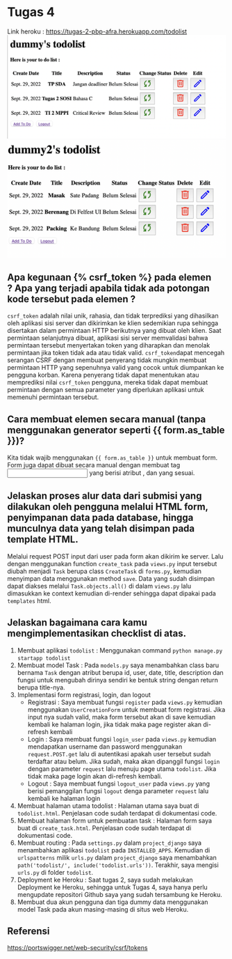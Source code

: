 # Tugas 4

Link heroku : https://tugas-2-pbp-afra.herokuapp.com/todolist
![image](dummy1.png)
![image](dummy2.png)

## Apa kegunaan {% csrf_token %} pada elemen <form>? Apa yang terjadi apabila tidak ada potongan kode tersebut pada elemen <form>? ##
`csrf_token` adalah nilai unik, rahasia, dan tidak terprediksi yang dihasilkan oleh aplikasi sisi server dan dikirimkan ke klien sedemikian rupa sehingga disertakan dalam permintaan HTTP berikutnya yang dibuat oleh klien. Saat permintaan selanjutnya dibuat, aplikasi sisi server memvalidasi bahwa permintaan tersebut menyertakan token yang diharapkan dan menolak permintaan jika token tidak ada atau tidak valid. `csrf_token`dapat mencegah serangan CSRF dengan membuat penyerang tidak mungkin membuat permintaan HTTP yang sepenuhnya valid yang cocok untuk diumpankan ke pengguna korban. Karena penyerang tidak dapat menentukan atau memprediksi nilai `csrf_token` pengguna, mereka tidak dapat membuat permintaan dengan semua parameter yang diperlukan aplikasi untuk memenuhi permintaan tersebut.

## Cara membuat elemen <form> secara manual (tanpa menggunakan generator seperti {{ form.as_table }})?  ##
Kita tidak wajib menggunakan `{{ form.as_table }}` untuk membuat form. Form juga dapat dibuat secara manual dengan membuat tag <input> yang berisi atribut <name> ,<type>  dan <value> yang sesuai.

## Jelaskan proses alur data dari submisi yang dilakukan oleh pengguna melalui HTML form, penyimpanan data pada database, hingga munculnya data yang telah disimpan pada template HTML. ##
Melalui request POST input dari user pada form akan dikirim ke server. Lalu dengan menggunakan function `create_task` pada `views.py` input tersebut diubah menjadi `Task` berupa class `CreateTask` di `forms.py`, 
kemudian menyimpan data menggunakan method `save`. Data yang sudah disimpan dapat diakses melalui `Task.objects.all()` di dalam `views.py` lalu dimasukkan ke context kemudian di-render sehingga dapat dipakai pada `templates` html.
## Jelaskan bagaimana cara kamu mengimplementasikan checklist di atas. ##
1. Membuat aplikasi `todolist` :
Menggunakan command `python manage.py startapp todolist`
2. Membuat model Task :
Pada `models.py` saya menambahkan class baru bernama `Task` dengan atribut berupa id, user, date, title, description dan fungsi untuk mengubah dirinya sendiri ke bentuk string dengan return berupa title-nya.
3. Implementasi form registrasi, login, dan logout
    * Registrasi : Saya membuat fungsi `register` pada `views.py` kemudian menggunakan `UserCreationForm` untuk membuat form registrasi. Jika input nya sudah valid, maka form tersebut akan di save kemudian kembali ke halaman login, jika tidak maka page register akan di-refresh kembali
    * Login : Saya membuat fungsi `login_user` pada `views.py` kemudian mendapatkan username dan password menggunakan `request.POST.get` lalu di autentikasi apakah user tersebut sudah terdaftar atau belum. Jika sudah, maka akan dipanggil fungsi `login` dengan parameter `request` lalu menuju page utama `todolist`. Jika tidak maka page login akan di-refresh kembali.
    * Logout : Saya membuat fungsi `logout_user` pada `views.py` yang berisi pemanggilan fungsi `logout` denga parameter `request` lalu kembali ke halaman login
4.  Membuat halaman utama todolist :
Halaman utama saya buat di `todolist.html`. Penjelasan code sudah terdapat di dokumentasi code.
5. Membuat halaman form untuk pembuatan task :
Halaman form saya buat di `create_task.html`. Penjelasan code sudah terdapat di dokumentasi code.
6. Membuat routing :
Pada `settings.py` dalam `project_django` saya menambahkan aplikasi `todolist` pada `INSTALLED_APPS`. Kemudian di `urlspatterns` milik `urls.py` dalam `project_django` saya menambahkan `path('todolist/', include('todolist.urls'))`. Terakhir, saya mengisi `urls.py` di folder `todolist`.
7. Deployment ke Heroku :
Saat tugas 2, saya sudah melakukan Deployment ke Heroku, sehingga untuk Tugas 4, saya hanya perlu mengupdate repositori Github saya yang sudah tersambung ke Heroku.
8. Membuat dua akun pengguna dan tiga dummy data menggunakan model Task pada akun masing-masing di situs web Heroku.

## Referensi ##
https://portswigger.net/web-security/csrf/tokens

